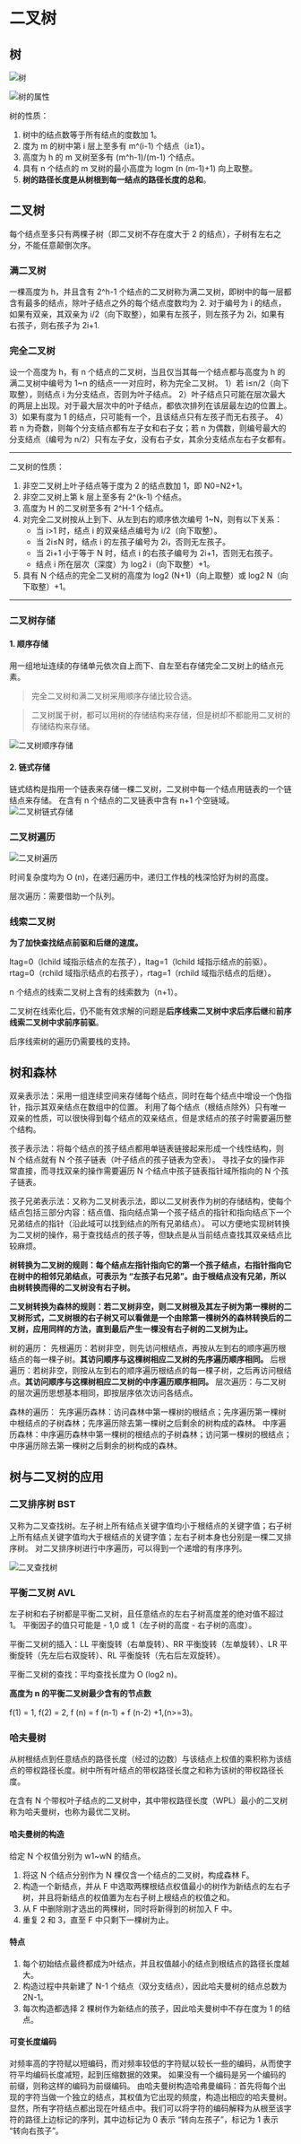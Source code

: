 # 二叉树

## 树

![树](../图示/树.jpg)

![树的属性](../图示/树的属性.jpg)

树的性质：

1. 树中的结点数等于所有结点的度数加 1。
2. 度为 m 的树中第 i 层上至多有 m^(i-1) 个结点（i≥1）。
3. 高度为 h 的 m 叉树至多有 (m^h-1)/(m-1) 个结点。
4. 具有 n 个结点的 m 叉树的最小高度为 logm (n (m-1)+1) 向上取整。
5. **树的路径长度是从树根到每一结点的路径长度的总和**。

## 二叉树

每个结点至多只有两棵子树（即二叉树不存在度大于 2 的结点），子树有左右之分，不能任意颠倒次序。

### 满二叉树

一棵高度为 h，并且含有 2^h-1 个结点的二叉树称为满二叉树，即树中的每一层都含有最多的结点，除叶子结点之外的每个结点度数均为 2. 对于编号为 i 的结点， 如果有双亲，其双亲为 i/2（向下取整），如果有左孩子，则左孩子为 2i，如果有右孩子，则右孩子为 2i+1.

### 完全二叉树

设一个高度为 h，有 n 个结点的二叉树，当且仅当其每一个结点都与高度为 h 的满二叉树中编号为 1~n 的结点一一对应时，称为完全二叉树。
1）若 i≤n/2（向下取整），则结点 i 为分支结点，否则为叶子结点。
2）叶子结点只可能在层次最大的两层上出现。对于最大层次中的叶子结点，都依次排列在该层最左边的位置上。
3）如果有度为 1 的结点，只可能有一个，且该结点只有左孩子而无右孩子。
4）若 n 为奇数，则每个分支结点都有左子女和右子女；若 n 为偶数，则编号最大的分支结点（编号为 n/2）只有左子女，没有右子女，其余分支结点左右子女都有。

---

二叉树的性质：

1. 非空二叉树上叶子结点等于度为 2 的结点数加 1，即 N0=N2+1。
2. 非空二叉树上第 k 层上至多有 2^(k-1) 个结点。
3. 高度为 H 的二叉树至多有 2^H-1 个结点。
4. 对完全二叉树按从上到下、从左到右的顺序依次编号 1~N，则有以下关系：
   - 当 i>1 时，结点 i 的双亲结点编号为 i/2（向下取整）。
   -  当 2i≤N 时，结点 i 的左孩子编号为 2i，否则无左孩子。
   - 当 2i+1 小于等于 N 时，结点 i 的右孩子编号为 2i+1，否则无右孩子。
   -  结点 i 所在层次（深度）为 log2 i（向下取整）+1。
5. 具有 N 个结点的完全二叉树的高度为 log2 (N+1)（向上取整）或 log2 N（向下取整）+1。

---

### 二叉树存储

#### 1. 顺序存储

用一组地址连续的存储单元依次自上而下、自左至右存储完全二叉树上的结点元素。

> 完全二叉树和满二叉树采用顺序存储比较合适。

> 二叉树属于树，都可以用树的存储结构来存储，但是树却不都能用二叉树的存储结构来存储。

![二叉树顺序存储](../图示/二叉树顺序存储.jpg)

#### 2. 链式存储

链式结构是指用一个链表来存储一棵二叉树，二叉树中每一个结点用链表的一个链结点来存储。
在含有 n 个结点的二叉链表中含有 n+1 个空链域。
![二叉树链式存储](../图示/二叉树链式存储.jpg)

### 二叉树遍历

![二叉树遍历](../图示/二叉树遍历.jpg)

时间复杂度均为 O (n)，在递归遍历中，递归工作栈的栈深恰好为树的高度。

层次遍历：需要借助一个队列。

### 线索二叉树

**为了加快查找结点前驱和后继的速度。**

ltag=0（lchild 域指示结点的左孩子），ltag=1（lchild 域指示结点的前驱）。
rtag=0（rchild 域指示结点的右孩子），rtag=1（rchild 域指示结点的后继）。

n 个结点的线索二叉树上含有的线索数为（n+1）。

二叉树在线索化后，仍不能有效求解的问题是**后序线索二叉树中求后序后继**和**前序线索二叉树中求前序前驱**。

后序线索树的遍历仍需要栈的支持。

## 树和森林

双亲表示法：采用一组连续空间来存储每个结点，同时在每个结点中增设一个伪指针，指示其双亲结点在数组中的位置。
利用了每个结点（根结点除外）只有唯一双亲的性质，可以很快得到每个结点的双亲结点，但是求结点的孩子时需要遍历整个结构。

孩子表示法：将每个结点的孩子结点都用单链表链接起来形成一个线性结构，则 N 个结点就有 N 个孩子链表（叶子结点的孩子链表为空表）。
寻找子女的操作非常直接，而寻找双亲的操作需要遍历 N 个结点中孩子链表指针域所指向的 N 个孩子链表。

孩子兄弟表示法：又称为二叉树表示法，即以二叉树表作为树的存储结构，使每个结点包括三部分内容：结点值、指向结点第一个孩子结点的指针和指向结点下一个兄弟结点的指针（沿此域可以找到结点的所有兄弟结点）。
可以方便地实现树转换为二叉树的操作，易于查找结点的孩子等，但缺点是从当前结点查找其双亲结点比较麻烦。

**树转换为二叉树的规则：每个结点左指针指向它的第一个孩子结点，右指针指向它在树中的相邻兄弟结点，可表示为 “左孩子右兄弟”。由于根结点没有兄弟，所以由树转换而得的二叉树没有右子树。**

**二叉树转换为森林的规则：若二叉树非空，则二叉树根及其左子树为第一棵树的二叉树形式，二叉树根的右子树又可以看做是一个由除第一棵树外的森林转换后的二叉树，应用同样的方法，直到最后产生一棵没有右子树的二叉树为止。**

树的遍历：
先根遍历：若树非空，则先访问根结点，再按从左到右的顺序遍历根结点的每一棵子树。**其访问顺序与这棵树相应二叉树的先序遍历顺序相同。**
后根遍历：若树非空，则按从左到右的顺序遍历根结点的每一棵子树，之后再访问根结点。**其访问顺序与这棵树相应二叉树的中序遍历顺序相同。**
层次遍历：与二叉树的层次遍历思想基本相同，即按层序依次访问各结点。

森林的遍历：
先序遍历森林：访问森林中第一棵树的根结点；先序遍历第一棵树中根结点的子树森林；先序遍历除去第一棵树之后剩余的树构成的森林。
中序遍历森林：中序遍历森林中第一棵树的根结点的子树森林；访问第一棵树的根结点；中序遍历除去第一棵树之后剩余的树构成的森林。



## 树与二叉树的应用

### 二叉排序树 BST

又称为二叉查找树。左子树上所有结点关键字值均小于根结点的关键字值；右子树上所有结点关键字值均大于根结点的关键字值；左右子树本身也分别是一棵二叉排序树。
对二叉排序树进行中序遍历，可以得到一个递增的有序序列。

![二叉查找树](../图示/二叉查找树.jpg)

### 平衡二叉树 AVL

左子树和右子树都是平衡二叉树，且任意结点的左右子树高度差的绝对值不超过 1。
平衡因子的值只可能是 - 1,0 或 1（左子树的高度 - 右子树的高度）。

平衡二叉树的插入：LL 平衡旋转（右单旋转）、RR 平衡旋转（左单旋转）、LR 平衡旋转（先左后右双旋转）、RL 平衡旋转（先右后左双旋转）。

平衡二叉树的查找：平均查找长度为 O (log2 n)。

**高度为 n 的平衡二叉树最少含有的节点数**

f(1) = 1, f(2) = 2, f (n) = f (n-1) + f (n-2) +1,(n>=3)。

### 哈夫曼树

从树根结点到任意结点的路径长度（经过的边数）与该结点上权值的乘积称为该结点的带权路径长度。树中所有叶结点的带权路径长度之和称为该树的带权路径长度。

在含有 N 个带权叶子结点的二叉树中，其中带权路径长度（WPL）最小的二叉树称为哈夫曼树，也称为最优二叉树。

#### 哈夫曼树的构造

给定 N 个权值分别为 w1~wN 的结点。

1. 将这 N 个结点分别作为 N 棵仅含一个结点的二叉树，构成森林 F。
2. 构造一个新结点，并从 F 中选取两棵根结点权值最小的树作为新结点的左右子树，并且将新结点的权值置为左右子树上根结点的权值之和。
3. 从 F 中删除刚才选出的两棵树，同时将新得到的树加入 F 中。
4. 重复 2 和 3，直至 F 中只剩下一棵树为止。

#### 特点

1. 每个初始结点最终都成为叶结点，并且权值越小的结点到根结点的路径长度越大。
2. 构造过程中共新建了 N-1 个结点（双分支结点），因此哈夫曼树的结点总数为 2N-1。
3. 每次构造都选择 2 棵树作为新结点的孩子，因此哈夫曼树中不存在度为 1 的结点。

#### 可变长度编码

对频率高的字符赋以短编码，而对频率较低的字符赋以较长一些的编码，从而使字符平均编码长度减短，起到压缩数据的效果。
如果没有一个编码是另一个编码的前缀，则称这样的编码为前缀编码。
由哈夫曼树构造哈弗曼编码：首先将每个出现的字符当做一个独立的结点，其权值为它出现的频度，构造出相应的哈夫曼树。显然，所有字符结点都出现在叶结点中。我们可以将字符的编码解释为从根至该字符的路径上边标记的序列，其中边标记为 0 表示 “转向左孩子”，标记为 1 表示 “转向右孩子”。

